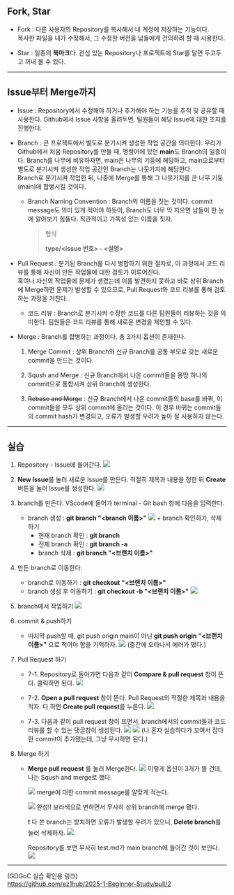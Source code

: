 ## Fork, Star
+ Fork : 다른 사용자의 Repository를 복사해서 내 계정에 저장하는 기능이다.   
복사한 파일을 내가 수정해서, 그 수정한 버전을 남들에게 건의하려 할 때 사용한다.   
   
+ Star : 일종의 **북마크**다. 관심 있는 Repository나 프로젝트에 Star를 달면 두고두고 꺼내 볼 수 있다.   
   
-----
## Issue부터 Merge까지   
   
   + Issue : Repository에서 수정해야 하거나 추가해야 하는 기능을 추적 및 공유할 때 사용한다. Github에서 Issue 사항을 올려두면, 팀원들이 해당 Issue에 대한 조치를 진행한다.   
   
   + Branch : 큰 프로젝트에서 별도로 분기시켜 생성한 작업 공간을 의미한다. 우리가 Github에서 처음 Repository를 만들 때, 명령어에 있던 **main**도 Branch의 일종이다. Branch를 나무에 비유하자면, main은 나무의 기둥에 해당하고, main으로부터 별도로 분기시켜 생성한 작업 공간인 Branch는 나뭇가지에 해당한다.   
   Branch로 분기시켜 작업한 뒤, 나중에 Merge를 통해 그 나뭇가지를 큰 나무 기둥\(main)에 합병시킬 것이다.   

      - Branch Naming Convention : Branch의 이름을 짓는 것이다. commit message도 의미 있게 적어야 하듯이, Branch도 너무 막 지으면 남들이 한 눈에 알아보기 힘들다. 직관적이고 가독성 있는 이름을 짓자.   

         > 형식   
         >    
         > **type/\<issue 번호> - \<설명>**

   + Pull Request : 분기된 Branch를 다시 병합하기 위한 절차로, 이 과정에서 코드 리뷰를 통해 자신이 만든 작업물에 대한 검토가 이루어진다.   
   혹여나 자신의 작업물에 문제가 생겼는데 이를 발견하지 못하고 바로 상위 Branch에 Merge하면 문제가 발생할 수 있으므로, Pull Request와 코드 리뷰를 통해 검토하는 과정을 거친다.   
      - 코드 리뷰 : Branch로 분기시켜 수정한 코드를 다른 팀원들이 리뷰하는 것을 의미한다. 팀원들은 코드 리뷰를 통해 새로운 변경을 제안할 수 있다.   
+ Merge : Branch를 합병하는 과정이다. 총 3가지 옵션이 존재한다.   
    1. Merge Commit : 상위 Branch와 신규 Branch를 공통 부모로 갖는 새로운 commit을 만드는 것이다.   
          
    2. Sqush and Merge : 신규 Branch에서 나온 commit들을 몽땅 하나의 commit으로 통합시켜 상위 Branch에 생성한다.

    3. ~~Rebase and Merge~~ : 신규 Branch에서 나온 commit들의 base를 바꿔, 이 commit들을 모두 상위 commit에 올리는 것이다. 이 경우 바뀌는 commit들의 commit hash가 변경되고, 오류가 발생할 우려가 높아 잘 사용하지 않는다.   
---
## 실습
1. Repository - Issue에 들어간다.
![](https://velog.velcdn.com/images/tss9752/post/9da200c8-34e5-440f-b383-c856f8d38436/image.png)

2. **New Issue**를 눌러 새로운 Issue를 만든다. 적절히 제목과 내용을 정한 뒤 **Create** 버튼을 눌러 Issue를 생성한다.
![](https://velog.velcdn.com/images/tss9752/post/a67865f7-adac-4513-8d4f-a4e6b51018d9/image.png)


3. branch를 만든다. VScode에 들어가 terminal - Git bash 창에 다음을 입력한다.   
   + branch 생성 : **git branch "\<branch 이름>"**
      ![](https://velog.velcdn.com/images/tss9752/post/252ffe8a-912c-4959-bf6f-506a83af35be/image.png)
   \+  branch 확인하기, 삭제하기
      + 현재 branch 확인 : **git branch**   
      + 전체 branch 확인 : **git branch -a**  
      + branch 삭제 : **git branch "<브랜치 이름>"**

4. 만든 branch로 이동한다.
   + branch로 이동하기 : **git checkout "<브랜치 이름>"**
   + branch 생성 후 이동하기 : **git checkout -b "<브랜치 이름>"**
   ![](https://velog.velcdn.com/images/tss9752/post/bb418c23-7f1e-4469-af03-b279049aac64/image.png)

5. branch에서 작업하기
   ![](https://velog.velcdn.com/images/tss9752/post/2e95eb43-20ea-4d2b-8a2c-29b756f5a368/image.png)
6. commit & push하기
    + 마지막 push할 때, git push origin main이 아닌
    **git push origin "<브랜치 이름>"** 으로 적어야 함을 기억하자. 
    ![](https://velog.velcdn.com/images/tss9752/post/b1ee5d40-2499-4c93-90ba-85f5ca4859d5/image.png)
   (중간에 오타나서 에러가 떴다.)
7. Pull Request 하기
   - 7-1. Repository로 돌아가면 다음과 같이 **Compare & pull request** 창이 뜬다. 클릭하면 된다.
   ![](https://velog.velcdn.com/images/tss9752/post/2030c097-343e-49de-9a55-040e553e96d0/image.png)   

   - 7-2. **Open a pull request** 창이 뜬다. Pull Request의 적절한 제목과 내용을 적자. 다 하면 **Create pull request**를 누른다.
   ![](https://velog.velcdn.com/images/tss9752/post/71bcd2fd-049a-4bb6-a099-1254e7b53576/image.png)

   - 7-3. 다음과 같이 pull request 창이 뜨면서, branch에서의 commit들과 코드 리뷰를 할 수 있는 댓글창이 생성된다.
   ![](https://velog.velcdn.com/images/tss9752/post/6441be6d-9895-439a-95a9-d6efe28ba7fb/image.png)
   ![](https://velog.velcdn.com/images/tss9752/post/e5212caa-86f6-4d1b-b4c7-3a8a5c23176b/image.png)
   (나 혼자 실습하다가 꼬여서 잡다한 commit이 추가됐는데, 그냥 무시하면 된다.)

8. Merge 하기   
   + **Merge pull request** 를 눌러 Merge한다. 
      ![](https://velog.velcdn.com/images/tss9752/post/5a88b708-e9fd-4326-844c-4ae57779cda3/image.png)
      이렇게 옵션이 3개가 뜰 건데, 나는 Sqush and merge로 했다.

      ![](https://velog.velcdn.com/images/tss9752/post/a70d6319-293a-4306-82fd-462f9037adf2/image.png)
      merge에 대한 commit message를 알맞게 적는다.

      ![](https://velog.velcdn.com/images/tss9752/post/4f85fb93-d699-4807-b175-a95e3e5daf03/image.png)
      완성!! 보라색으로 변하면서 무사히 상위 branch에 merge 됐다.   

      ❗ 다 쓴 branch는 방치하면 오류가 발생할 우려가 있으니, **Delete branch**를 눌러 삭제하자.
      ![](https://velog.velcdn.com/images/tss9752/post/1a899dde-9397-4732-9890-ee92afcaad53/image.png)

      Repository를 보면 무사히 test.md가 main branch에 들어간 것이 보인다.
      ![](https://velog.velcdn.com/images/tss9752/post/bcefc171-6495-4a77-846e-85de3887d04a/image.png)

--- 
(GDGoC 실습 확인용 링크)   
https://github.com/ez1hub/2025-1-Beginner-Study/pull/2

